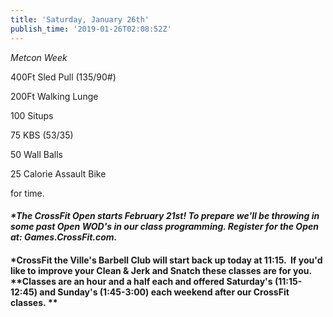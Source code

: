 ```yaml
---
title: 'Saturday, January 26th'
publish_time: '2019-01-26T02:08:52Z'
---
```


*Metcon Week*

400Ft Sled Pull (135/90\#)

200Ft Walking Lunge

100 Situps

75 KBS (53/35)

50 Wall Balls

25 Calorie Assault Bike

for time.

#### ***\*The CrossFit Open starts February 21st! To prepare we'll be throwing in some past Open WOD's in our class programming. Register for the Open at: Games.CrossFit.com.***

#### **\*CrossFit the Ville's Barbell Club will start back up today at 11:15.  If you'd like to improve your Clean & Jerk and Snatch these classes are for you.** **Classes are an hour and a half each and offered Saturday's (11:15-12:45) and Sunday's (1:45-3:00) each weekend after our CrossFit classes. **
